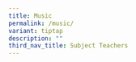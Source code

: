 ```yaml
---
title: Music
permalink: /music/
variant: tiptap
description: ""
third_nav_title: Subject Teachers
---
```

